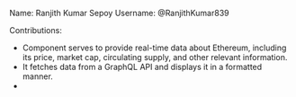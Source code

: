 Name: Ranjith Kumar Sepoy
Username: @RanjithKumar839

Contributions:
* Component serves to provide real-time data about Ethereum, including its price, market cap, circulating supply, and other relevant information.
* It fetches data from a GraphQL API and displays it in a formatted manner.
* 
